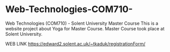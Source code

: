 # Web-Technologies-COM710-
Web Technologies (COM710)  - Solent University Master Course
This is a website project about Yoga for Master Course. Master Course took place at Solent University.

WEB LINK
https://edward2.solent.ac.uk/~tkaduk/registrationForm/
